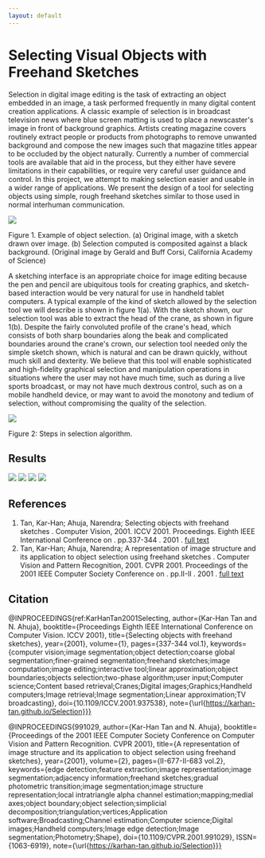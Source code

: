 ```yaml
---
layout: default
---
```


# Selecting Visual Objects with Freehand Sketches

Selection in digital image editing is the task of extracting an object embedded in an image, a task performed frequently in many digital content creation applications. A classic example of selection is in broadcast television news where blue screen matting is used to place a newscaster's image in front of background graphics. Artists creating magazine covers routinely extract people or products from photographs to remove unwanted background and compose the new images such that magazine titles appear to be occluded by the object naturally. Currently a number of commercial tools are available that aid in the process, but they either have severe limitations in their capabilities, or require very careful user guidance and control. In this project, we attempt to making selection easier and usable in a wider range of applications. We present the design of a tool for selecting objects using simple, rough freehand sketches similar to those used in normal interhuman communication. 

![](/Selection/selection_files/fig01.jpeg)

Figure 1. Example of object selection. (a) Original image, with a sketch drawn over image. (b) Selection computed is composited against a black background. (Original image by Gerald and Buff Corsi, California Academy of Science)


A sketching interface is an appropriate choice for image editing because the pen and pencil are ubiquitous tools for creating graphics, and sketch-based interaction would be very natural for use in handheld tablet computers. A typical example of the kind of sketch allowed by the selection tool we will describe is shown in figure 1(a). With the sketch shown, our selection tool was able to extract the head of the crane, as shown in figure 1(b). Despite the fairly convoluted profile of the crane's head, which consists of both sharp boundaries along the beak and complicated boundaries around the crane's crown, our selection tool needed only the simple sketch shown, which is natural and can be drawn quickly, without much skill and dexterity. We believe that this tool will enable sophisticated and high-fidelity graphical selection and manipulation operations in situations where the user may not have much time, such as during a live sports broadcast, or may not have much dextrous control, such as on a mobile handheld device, or may want to avoid the monotony and tedium of selection, without compromising the quality of the selection. 

![](Selection/selection_files/fig03.jpeg)

Figure 2: Steps in selection algorithm.

## Results

![](/Selection/selection_files/fig07b.jpeg)
![](/Selection/selection_files/fig07c.jpeg)
![](/Selection/selection_files/crane_1.jpeg)
![](/Selection/selection_files/crane_5.jpeg)

## References

1.  Tan, Kar-Han; Ahuja, Narendra;  Selecting objects with freehand sketches . Computer Vision, 2001. ICCV 2001. Proceedings. Eighth IEEE International Conference on .  pp.337-344 . 2001 . [full text](/Publications/KarHanTan2001Selecting.pdf)
1.  Tan, Kar-Han; Ahuja, Narendra;  A representation of image structure and its application to object selection using freehand sketches . Computer Vision and Pattern Recognition, 2001. CVPR 2001. Proceedings of the 2001 IEEE Computer Society Conference on .  pp.II-II . 2001 . [full text](/Publications/KarHanTan2001A.pdf)

## Citation
   @INPROCEEDINGS{ref:KarHanTan2001Selecting, 
   author={Kar-Han Tan and N. Ahuja}, 
   booktitle={Proceedings Eighth IEEE International Conference on Computer Vision. ICCV 2001}, 
   title={Selecting objects with freehand sketches}, 
   year={2001}, 
   volume={1}, 
   pages={337-344 vol.1}, 
   keywords={computer vision;image segmentation;object detection;coarse global segmentation;finer-grained segmentation;freehand sketches;image computation;image editing;interactive tool;linear approximation;object boundaries;objects selection;two-phase algorithm;user input;Computer science;Content based retrieval;Cranes;Digital images;Graphics;Handheld computers;Image retrieval;Image segmentation;Linear approximation;TV broadcasting}, 
   doi={10.1109/ICCV.2001.937538}, 
   note={\url{https://karhan-tan.github.io/Selection}}}
   
   @INPROCEEDINGS{991029, 
   author={Kar-Han Tan and N. Ahuja}, 
   booktitle={Proceedings of the 2001 IEEE Computer Society Conference on Computer Vision and Pattern Recognition. CVPR 2001}, 
   title={A representation of image structure and its application to object selection using freehand sketches}, 
   year={2001}, 
   volume={2}, 
   pages={II-677-II-683 vol.2}, 
   keywords={edge detection;feature extraction;image representation;image segmentation;adjacency information;freehand sketches;gradual photometric transition;image segmentation;image structure representation;local intratriangle alpha channel estimation;mapping;medial axes;object boundary;object selection;simplicial decomposition;triangulation;vertices;Application software;Broadcasting;Channel estimation;Computer science;Digital images;Handheld computers;Image edge detection;Image segmentation;Photometry;Shape}, 
   doi={10.1109/CVPR.2001.991029}, 
   ISSN={1063-6919}, 
   note={\url{https://karhan-tan.github.io/Selection}}}
   
